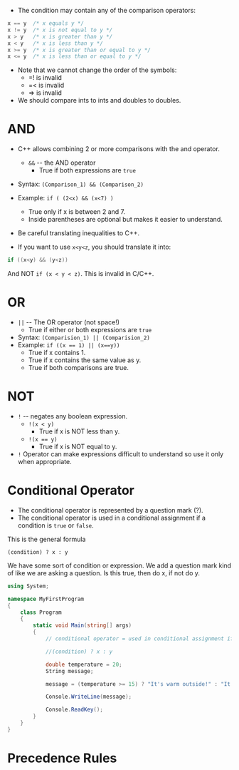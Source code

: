 - The condition may contain any of the comparison operators:
```CS
x == y  /* x equals y */
x != y  /* x is not equal to y */
x > y   /* x is greater than y */
x < y   /* x is less than y */
x >= y  /* x is greater than or equal to y */
x <= y  /* x is less than or equal to y */
```
- Note that we cannot change the order of the symbols:
	- =! is invalid
	- =< is invalid
	- => is invalid
- We should compare ints to ints and doubles to doubles.




# AND
- C++ allows combining 2 or more comparisons with the and operator.
	- `&&` -- the AND operator
		- True if both expressions are `true`
- Syntax: `(Comparison_1) && (Comparison_2)`
- Example: `if ( (2<x) && (x<7) )`
	- True only if x is between 2 and 7.
	- Inside parentheses are optional but makes it easier to understand.


- Be careful translating inequalities to C++.
- If you want to use `x<y<z`, you should translate it into:
``` CPP
if ((x<y) && (y<z))
```
And NOT `if (x < y < z)`. This is invalid in C/C++.

# OR

- `||` -- The OR operator (not space!)
	- True if either or both expressions are `true`
- Syntax: `(Comparision_1) || (Comparision_2)`
- Example: `if ((x == 1) || (x==y))`
	- True if x contains 1.
	- True if x contains the same value as y.
	- True if both comparisons are true.

# NOT
- `!` -- negates any boolean expression.
	- `!(x < y)`
		- True if x is NOT less than y.
	- `!(x == y)`
		- True if x is NOT equal to y.
- `!` Operator can make expressions difficult to understand so use it only when appropriate.


# Conditional Operator
- The conditional operator is represented by a question mark (?).
- The conditional operator is used in a conditional assignment if a condition is `true` or `false`.

This is the general formula
```
(condition) ? x : y
```
We have some sort of condition or expression. We add a question mark kind of like we are asking a question. Is this true, then do x, if not do y.

```CS
using System;

namespace MyFirstProgram
{
    class Program
    {
        static void Main(string[] args)
        {
            // conditional operator = used in conditional assignment if a condition is true/false

            //(condition) ? x : y

            double temperature = 20;
            String message;

            message = (temperature >= 15) ? "It's warm outside!" : "It's cold outside!";

            Console.WriteLine(message);

            Console.ReadKey();
        }
    }
}
```

# Precedence Rules


